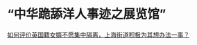 

# “中华跪舔洋人事迹之展览馆”



[如何评价英国籍女婿不愿集中隔离，上海街道积极为其想办法一事？](https://www.zhihu.com/question/381375236/answer/1096395879)




> 
